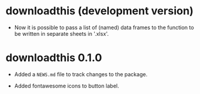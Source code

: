 # downloadthis (development version)

* Now it is possible to pass a list of (named) data frames to the function to be written in separate sheets in '.xlsx'.

# downloadthis 0.1.0

* Added a `NEWS.md` file to track changes to the package.

* Added fontawesome icons to button label.
